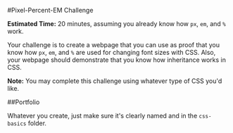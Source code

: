 #Pixel-Percent-EM Challenge

**Estimated Time:** 20 minutes, assuming you already know how `px`, `em`, and `%` work.

Your challenge is to create a webpage that you can use as proof that you know how `px`, `em`, and `%` are used for changing font sizes with CSS. Also, your webpage should demonstrate that you know how inheritance works in CSS.

**Note:** You may complete this challenge using whatever type of CSS you'd like.

##Portfolio

Whatever you create, just make sure it's clearly named and in the `css-basics` folder.
